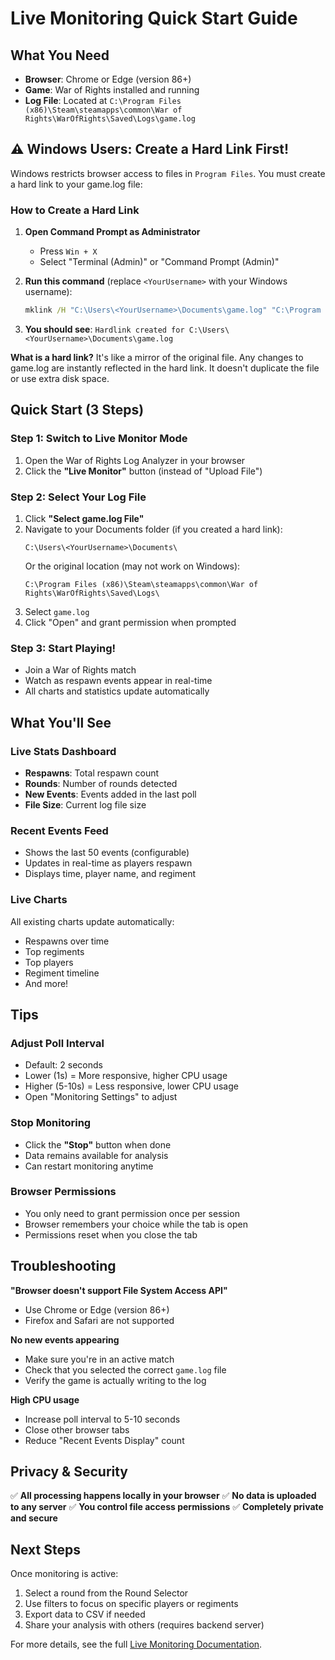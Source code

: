 # Live Monitoring Quick Start Guide

## What You Need

- **Browser**: Chrome or Edge (version 86+)
- **Game**: War of Rights installed and running
- **Log File**: Located at `C:\Program Files (x86)\Steam\steamapps\common\War of Rights\WarOfRights\Saved\Logs\game.log`

## ⚠️ Windows Users: Create a Hard Link First!

Windows restricts browser access to files in `Program Files`. You must create a hard link to your game.log file:

### How to Create a Hard Link

1. **Open Command Prompt as Administrator**
   - Press `Win + X`
   - Select "Terminal (Admin)" or "Command Prompt (Admin)"

2. **Run this command** (replace `<YourUsername>` with your Windows username):
   ```cmd
   mklink /H "C:\Users\<YourUsername>\Documents\game.log" "C:\Program Files (x86)\Steam\steamapps\common\War of Rights\WarOfRights\Saved\Logs\game.log"
   ```

3. **You should see**: `Hardlink created for C:\Users\<YourUsername>\Documents\game.log`

**What is a hard link?** It's like a mirror of the original file. Any changes to game.log are instantly reflected in the hard link. It doesn't duplicate the file or use extra disk space.

## Quick Start (3 Steps)

### Step 1: Switch to Live Monitor Mode
1. Open the War of Rights Log Analyzer in your browser
2. Click the **"Live Monitor"** button (instead of "Upload File")

### Step 2: Select Your Log File
1. Click **"Select game.log File"**
2. Navigate to your Documents folder (if you created a hard link):
   ```
   C:\Users\<YourUsername>\Documents\
   ```
   Or the original location (may not work on Windows):
   ```
   C:\Program Files (x86)\Steam\steamapps\common\War of Rights\WarOfRights\Saved\Logs\
   ```
3. Select `game.log`
4. Click "Open" and grant permission when prompted

### Step 3: Start Playing!
- Join a War of Rights match
- Watch as respawn events appear in real-time
- All charts and statistics update automatically

## What You'll See

### Live Stats Dashboard
- **Respawns**: Total respawn count
- **Rounds**: Number of rounds detected
- **New Events**: Events added in the last poll
- **File Size**: Current log file size

### Recent Events Feed
- Shows the last 50 events (configurable)
- Updates in real-time as players respawn
- Displays time, player name, and regiment

### Live Charts
All existing charts update automatically:
- Respawns over time
- Top regiments
- Top players
- Regiment timeline
- And more!

## Tips

### Adjust Poll Interval
- Default: 2 seconds
- Lower (1s) = More responsive, higher CPU usage
- Higher (5-10s) = Less responsive, lower CPU usage
- Open "Monitoring Settings" to adjust

### Stop Monitoring
- Click the **"Stop"** button when done
- Data remains available for analysis
- Can restart monitoring anytime

### Browser Permissions
- You only need to grant permission once per session
- Browser remembers your choice while the tab is open
- Permissions reset when you close the tab

## Troubleshooting

**"Browser doesn't support File System Access API"**
- Use Chrome or Edge (version 86+)
- Firefox and Safari are not supported

**No new events appearing**
- Make sure you're in an active match
- Check that you selected the correct `game.log` file
- Verify the game is actually writing to the log

**High CPU usage**
- Increase poll interval to 5-10 seconds
- Close other browser tabs
- Reduce "Recent Events Display" count

## Privacy & Security

✅ **All processing happens locally in your browser**
✅ **No data is uploaded to any server**
✅ **You control file access permissions**
✅ **Completely private and secure**

## Next Steps

Once monitoring is active:
1. Select a round from the Round Selector
2. Use filters to focus on specific players or regiments
3. Export data to CSV if needed
4. Share your analysis with others (requires backend server)

For more details, see the full [Live Monitoring Documentation](LIVE_MONITORING.md).
